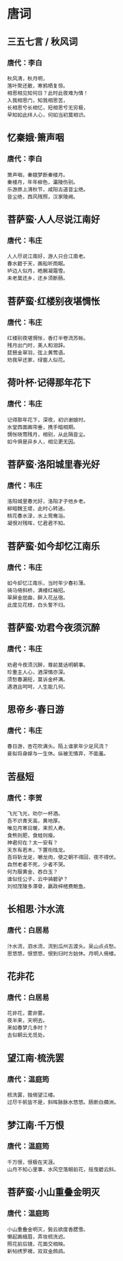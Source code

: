 # 唐词

## 三五七言 / 秋风词
### 唐代：李白
```
秋风清，秋月明，
落叶聚还散，寒鸦栖复惊。
相思相见知何日？此时此夜难为情！
入我相思门，知我相思苦，
长相思兮长相忆，短相思兮无穷极，
早知如此绊人心，何如当初莫相识。
```

## 忆秦娥·箫声咽
### 唐代：李白
```
箫声咽，秦娥梦断秦楼月。
秦楼月，年年柳色，灞陵伤别。
乐游原上清秋节，咸阳古道音尘绝。
音尘绝，西风残照，汉家陵阙。
```

## 菩萨蛮·人人尽说江南好
### 唐代：韦庄
```
人人尽说江南好，游人只合江南老。
春水碧于天，画船听雨眠。
垆边人似月，皓腕凝霜雪。
未老莫还乡，还乡须断肠。
```

## 菩萨蛮·红楼别夜堪惆怅
### 唐代：韦庄
```
红楼别夜堪惆怅，香灯半卷流苏帐。
残月出门时，美人和泪辞。
琵琶金翠羽，弦上黄莺语。
劝我早还家，绿窗人似花。
```

## 荷叶杯·记得那年花下
### 唐代：韦庄
```
记得那年花下，深夜，初识谢娘时。
水堂西面画帘垂，携手暗相期。
惆怅晓莺残月，相别，从此隔音尘。
如今俱是异乡人，相见更无因。
```

## 菩萨蛮·洛阳城里春光好
### 唐代：韦庄
```
洛阳城里春光好，洛阳才子他乡老。
柳暗魏王堤，此时心转迷。
桃花春水渌，水上鸳鸯浴。
凝恨对残晖，忆君君不知。
```

## 菩萨蛮·如今却忆江南乐
### 唐代：韦庄
```
如今却忆江南乐，当时年少春衫薄。
骑马倚斜桥，满楼红袖招。
翠屏金屈曲，醉入花丛宿。
此度见花枝，白头誓不归。
```

## 菩萨蛮·劝君今夜须沉醉
### 唐代：韦庄
```
劝君今夜须沉醉，尊前莫话明朝事。
珍重主人心，酒深情亦深。
须愁春漏短，莫诉金杯满。
遇酒且呵呵，人生能几何。
```

## 思帝乡·春日游
### 唐代：韦庄
```
春日游，杏花吹满头。陌上谁家年少足风流？
妾拟将身嫁与一生休。纵被无情弃，不能羞。
```

## 苦昼短
### 唐代：李贺
```
飞光飞光，劝尔一杯酒。
吾不识青天高，黄地厚。
唯见月寒日暖，来煎人寿。
食熊则肥，食蛙则瘦。
神君何在？太一安有？
天东有若木，下置衔烛龙。
吾将斩龙足，嚼龙肉，使之朝不得回，夜不得伏。
自然老者不死，少者不哭。
何为服黄金、吞白玉？
谁似任公子，云中骑碧驴？
刘彻茂陵多滞骨，嬴政梓棺费鲍鱼。
```

## 长相思·汴水流
### 唐代：白居易
```
汴水流，泗水流，流到瓜州古渡头。吴山点点愁。
思悠悠，恨悠悠，恨到归时方始休。月明人倚楼。
```

## 花非花
### 唐代：白居易
```
花非花，雾非雾。
夜半来，天明去。
来如春梦几多时？
去似朝云无觅处。
```

## 望江南·梳洗罢
### 唐代：温庭筠
```
梳洗罢，独倚望江楼。
过尽千帆皆不是，斜晖脉脉水悠悠。肠断白蘋洲。
```

## 梦江南·千万恨
### 唐代：温庭筠
```
千万恨，恨极在天涯。
山月不知心里事，水风空落眼前花，摇曳碧云斜。
```

## 菩萨蛮·小山重叠金明灭
### 唐代：温庭筠
```
小山重叠金明灭，鬓云欲度香腮雪。
懒起画蛾眉，弄妆梳洗迟。
照花前后镜，花面交相映。
新帖绣罗襦，双双金鹧鸪。
```
